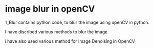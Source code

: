 # image blur in openCV

1_Blur contains python code, to blur the image using openCV in python.

I have discribed various methods to blur the image.

i have also used various method for Image Denoising in OpenCV
